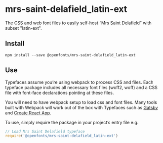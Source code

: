 
# mrs-saint-delafield_latin-ext

The CSS and web font files to easily self-host “Mrs Saint Delafield” with subset "latin-ext".

## Install

`npm install --save @openfonts/mrs-saint-delafield_latin-ext`

## Use

Typefaces assume you’re using webpack to process CSS and files. Each typeface
package includes all necessary font files (woff2, woff) and a CSS file with
font-face declarations pointing at these files.

You will need to have webpack setup to load css and font files. Many tools built
with Webpack will work out of the box with Typefaces such as [Gatsby](https://github.com/gatsbyjs/gatsby)
and [Create React App](https://github.com/facebookincubator/create-react-app).

To use, simply require the package in your project’s entry file e.g.

```javascript
// Load Mrs Saint Delafield typeface
require('@openfonts/mrs-saint-delafield_latin-ext')
```
